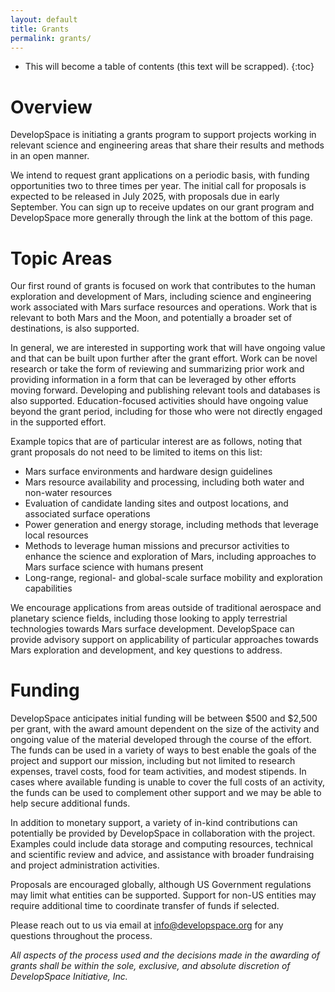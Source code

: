 ```yaml
---
layout: default
title: Grants
permalink: grants/
---
```


* This will become a table of contents (this text will be scrapped).
{:toc}

# Overview

DevelopSpace is initiating a grants program to support projects working in relevant science
and engineering areas that share their results and methods in an open manner.

We intend to request grant applications on a periodic basis, with funding opportunities
two to three times per year. The initial call for proposals is expected to be released
in July 2025, with proposals due in early September. You can sign up to receive
updates on our grant program and DevelopSpace more generally through the link at the bottom
of this page.

# Topic Areas

Our first round of grants is focused on work that contributes to the human exploration
and development of Mars, including science and engineering work associated with Mars
surface resources and operations. Work that is relevant to both Mars and the Moon, and 
potentially a broader set of destinations, is also supported. 

In general, we are interested in supporting work that will have ongoing value and that
can be built upon further after the grant effort. Work can be novel research or take the form of
reviewing and summarizing prior work and providing information in a form that can be leveraged
by other efforts moving forward. Developing and publishing relevant tools and databases 
is also supported. Education-focused activities should have ongoing value beyond the grant 
period, including for those who were not directly engaged in the supported effort.

Example topics that are of particular interest are as follows, noting that grant proposals
do not need to be limited to items on this list:

* Mars surface environments and hardware design guidelines
* Mars resource availability and processing, including both water and non-water resources
* Evaluation of candidate landing sites and outpost locations, and associated surface operations
* Power generation and energy storage, including methods that leverage local resources
* Methods to leverage human missions and precursor activities to enhance the science and
exploration of Mars, including approaches to Mars surface science with humans present
* Long-range, regional- and global-scale surface mobility and exploration capabilities

We encourage applications from areas outside of traditional aerospace and planetary science fields,
including those looking to apply terrestrial technologies towards Mars surface development.
DevelopSpace can provide advisory support on applicability of particular approaches towards
Mars exploration and development, and key questions to address.

# Funding

DevelopSpace anticipates initial funding will be between $500 and $2,500 per grant, with
the award amount dependent on the size of the activity and ongoing value of the material
developed through the course of the effort. The funds can be used in a variety of ways
to best enable the goals of the project and support our mission, including but not limited
to research expenses, travel costs, food for team activities, and modest stipends. In cases
where available funding is unable to cover the full costs of an activity, the funds can
be used to complement other support and we may be able to help secure additional funds.

In addition to monetary support, a variety of in-kind contributions can potentially be 
provided by DevelopSpace in collaboration with the project. Examples could include
data storage and computing resources, technical and scientific review and advice,
and assistance with broader fundraising and project administration activities.

Proposals are encouraged globally, although US Government regulations may limit what
entities can be supported. Support for non-US entities may require additional 
time to coordinate transfer of funds if selected.

Please reach out to us via email at [info@developspace.org](mailto:info@developspace.org) 
for any questions throughout the process.

_All aspects of the process used and the decisions made in the awarding of grants shall 
be within the sole, exclusive, and absolute discretion of DevelopSpace Initiative, Inc._